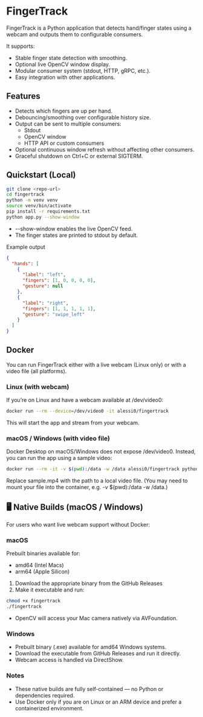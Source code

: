 # FingerTrack

FingerTrack is a Python application that detects hand/finger states using a webcam and outputs them to configurable consumers.

It supports:

- Stable finger state detection with smoothing.
- Optional live OpenCV window display.
- Modular consumer system (stdout, HTTP, gRPC, etc.).
- Easy integration with other applications.

## Features

- Detects which fingers are up per hand.
- Debouncing/smoothing over configurable history size.
- Output can be sent to multiple consumers:
  - Stdout
  - OpenCV window
  - HTTP API or custom consumers
- Optional continuous window refresh without affecting other consumers.
- Graceful shutdown on Ctrl+C or external SIGTERM.

## Quickstart (Local)

```bash
git clone <repo-url>
cd fingertrack
python -m venv venv
source venv/bin/activate
pip install -r requirements.txt
python app.py --show-window
```

- --show-window enables the live OpenCV feed.
- The finger states are printed to stdout by default.

Example output

```json
{
  "hands": [
    {
      "label": "left",
      "fingers": [1, 0, 0, 0, 0],
      "gesture": null
    },
    {
      "label": "right",
      "fingers": [1, 1, 1, 1, 1],
      "gesture": "swipe_left"
    }
  ]
}
```

## Docker

You can run FingerTrack either with a live webcam (Linux only) or with a video file (all platforms).

### Linux (with webcam)

If you’re on Linux and have a webcam available at /dev/video0:

```bash
docker run --rm --device=/dev/video0 -it alessi0/fingertrack

```

This will start the app and stream from your webcam.

### macOS / Windows (with video file)

Docker Desktop on macOS/Windows does not expose /dev/video0.
Instead, you can run the app using a sample video:

```bash
docker run --rm -it -v $(pwd):/data -w /data alessi0/fingertrack python app.py --video myclip.mp4

```

Replace sample.mp4 with the path to a local video file.
(You may need to mount your file into the container, e.g. -v $(pwd):/data -w /data.)

## 🖥️ Native Builds (macOS / Windows)

For users who want live webcam support without Docker:

### macOS

Prebuilt binaries available for:

- amd64 (Intel Macs)
- arm64 (Apple Silicon)

1. Download the appropriate binary from the GitHub Releases
2. Make it executable and run:

```bash
chmod +x fingertrack
./fingertrack
```

- OpenCV will access your Mac camera natively via AVFoundation.

### Windows

- Prebuilt binary (.exe) available for amd64 Windows systems.
- Download the executable from GitHub Releases and run it directly.
- Webcam access is handled via DirectShow.

### Notes

- These native builds are fully self-contained — no Python or dependencies required.
- Use Docker only if you are on Linux or an ARM device and prefer a containerized environment.
